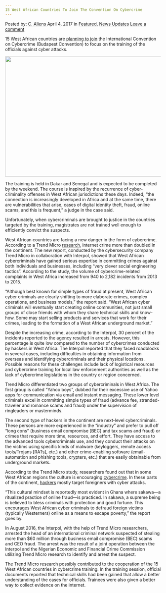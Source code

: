```yaml
---
15 West African Countries To Join The Convention On Cybercrime
---
```

<article class="post-listing post-18988 post type-post status-publish format-standard has-post-thumbnail hentry  tag-1886 tag-african tag-convention tag-countries tag-cybercrime tag-join tag-west">
    <div class="post-inner">
        <span>Posted by: <a href="https://www.deepdotweb.com/author/caliens/" title="">C. Aliens </a></span>
    <span>April 4, 2017</span>
    <span>in <a href="https://www.deepdotweb.com/category/deepdot-news/" rel="category tag">Featured</a>, <a href="https://www.deepdotweb.com/category/news-updates/" rel="category tag">News Updates</a></span>
    <span><a href="https://www.deepdotweb.com/2017/04/04/15-west-african-countries-join-convention-cybercrime/#respond">Leave a comment</a></span>
    </p>
    <div class="clear"></div>
    <div class="entry">
    <p>15 West African countries are <a href="http://beninmondeinfos.com/index.php/monde/33-afrique/6204-afrique-lutte-contre-la-cybercriminalite-les-magistrats-ouest-africains-se-mettent-au-senegal">planning to join</a> the International Convention on Cybercrime (Budapest Convention) to focus on the training of the officials against cyber attacks.</p>
    <p><img class="wp-image-18999 aligncenter" src="https://www.deepdotweb.com/wp-content/uploads/2017/04/word-image-2.png" width="535" height="389" srcset="https://www.deepdotweb.com/wp-content/uploads/2017/04/word-image-2.png 640w, https://www.deepdotweb.com/wp-content/uploads/2017/04/word-image-2-300x218.png 300w" sizes="(max-width: 535px) 100vw, 535px" /></p>
    <p>The training is held in Dakar and Senegal and is expected to be completed by the weekend. The course is inspired by the recurrence of cyber-criminality offenses in West African jurisdictions these days. Indeed, &#8220;the connection is increasingly developed in Africa and at the same time, there are vulnerabilities that arise, cases of digital identity theft, fraud, online scams, and this is frequent,” a judge in the case said.</p>
    <p>Unfortunately, when cybercriminals are brought to justice in the countries targeted by the training, magistrates are not trained well enough to efficiently convict the suspects.</p>
    <p>West African countries are facing a new danger in the form of cybercrime. According to a Trend Micro <a href="https://www.scmagazineuk.com/west-african-cyber-crime-more-than-doubled-says-trend-micro/article/643298/">research</a>, internet crime more than doubled in the continent. The new report, conducted by the cybersecurity company Trend Micro in collaboration with Interpol, showed that West African cybercriminals have gained serious expertise in committing crimes against both individuals and businesses, including “very clever social engineering tactics”. According to the study, the volume of cybercrime-related complaints in West Africa increased from 940 to 2,182 incidents from 2013 to 2015.</p>
    <p>“Although best known for simple types of fraud at present, West African cyber criminals are clearly shifting to more elaborate crimes, complex operations, and business models,” the report said. “West African cyber criminals will eventually start creating online communities, not just small groups of close friends with whom they share technical skills and know-how. Some may start selling products and services that work for their crimes, leading to the formation of a West African underground market.”</p>
    <p>Despite the increasing crime, according to the Interpol, 30 percent of the incidents reported to the agency resulted in arrests. However, this percentage is quite low compared to the number of cybercrimes conducted by hackers in West Africa. The Interpol reported that they faced roadblocks in several cases, including difficulties in obtaining information from overseas and identifying cybercriminals and their physical locations. Possible reasons for these challenges include lack of logistical resources and cybercrime training for local law enforcement authorities as well as the lack of cybercrime legislations in the country or region concerned.</p>
    <p>Trend Micro differentiated two groups of cybercriminals in West Africa. The first group is called “Yahoo boys”, dubbed for their excessive use of Yahoo apps for communication via email and instant messaging. These lower level criminals excel in committing simple types of fraud (advance fee, stranded-traveler and romance scams and fraud) under the supervision of ringleaders or masterminds.</p>
    <p>The second type of hackers in the continent are next-level cybercriminals. These persons are more experienced in the “industry” and prefer to pull off “long cons” (business email compromise [BEC] and tax scams and fraud) or crimes that require more time, resources, and effort. They have access to the advanced tools cybercriminals use, and they conduct their attacks on the victims using specific kinds of malware (keyloggers, remote access tools/Trojans [RATs], etc.) and other crime-enabling software (email-automation and phishing tools, crypters, etc.) that are easily obtainable from underground markets.</p>
    <p>According to the Trend Micro study, researchers found out that in some West African regions the culture is encouraging <a href="https://www.deepdotweb.com/tag/cybercrime/">cybercrime</a>. In these parts of the continent, <a href="https://www.deepdotweb.com/tag/hacker/">hackers</a> mostly target foreigners with cyber attacks.</p>
    <p>“This cultural mindset is reportedly most evident in Ghana where sakawa—a ritualized practice of online fraud—is practiced. In sakawa, a supreme being is believed to bless criminals with protection and good fortune. This encourages West African cyber criminals to defraud foreign victims (typically Westerners) online as a means to escape poverty,” the report goes by.</p>
    <p>In August 2016, the Interpol, with the help of Trend Micro researchers, arrested the head of an international criminal network suspected of stealing more than $60 million through business email compromise (BEC) scams and CEO fraud. The arrest was the result of a joint operation between the Interpol and the Nigerian Economic and Financial Crime Commission utilizing Trend Micro research to identify and arrest the suspect.</p>
    <p>The Trend Micro research possibly contributed to the cooperation of the 15 West African countries in cybercrime training. In the training session, official documents reported that technical skills had been gained that allow a better understanding of the cases for officials. Trainees were also given a better way to collect evidence on the internet.</p>
    </div>
    <span style="display:none"><a href="https://www.deepdotweb.com/tag/15/" rel="tag">15</a> <a href="https://www.deepdotweb.com/tag/african/" rel="tag">african</a> <a href="https://www.deepdotweb.com/tag/convention/" rel="tag">convention</a> <a href="https://www.deepdotweb.com/tag/countries/" rel="tag">countries</a> <a href="https://www.deepdotweb.com/tag/cybercrime/" rel="tag">cybercrime</a> <a href="https://www.deepdotweb.com/tag/join/" rel="tag">join</a> <a href="https://www.deepdotweb.com/tag/west/" rel="tag">west</a></span> <span style="display:none" class="updated">2017-04-04</span>
    <div style="display:none" class="vcard author" itemprop="author" itemscope itemtype="http://schema.org/Person"><strong class="fn" itemprop="name"><a href="https://www.deepdotweb.com/author/caliens/" title="Posts by C. Aliens" rel="author">C. Aliens</a></strong></div>
    </div>
</article>

